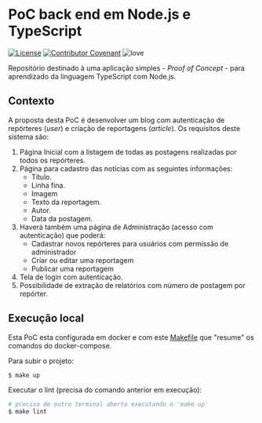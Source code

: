 # PoC back end em Node.js e TypeScript

[![License](https://img.shields.io/badge/License-LGPL3.0-lightgray)](/LICENSE)
[![Contributor Covenant](https://img.shields.io/badge/Contributor%20Covenant-2.0-lightblue)](/code_of_conduct.md)
![love](https://img.shields.io/badge/Code%20with-%F0%9F%96%A4-lightgreen)

Repositório destinado à uma aplicação simples - *Proof of Concept* - para aprendizado da linguagem
TypeScript com Node.js.

## Contexto

A proposta desta PoC é desenvolver um blog com autenticação de repórteres (*user*) e criação de
reportagens (*article*).
Os requisitos deste sistema são:
1. Página Inicial com a listagem de todas as postagens realizadas por  todos os repórteres.
2. Página para cadastro das notícias com as seguintes informações:
    - Título.
    - Linha fina.
    - Imagem
    - Texto da reportagem.
    - Autor.
    - Data da postagem.
3. Haverá também uma página de Administração (acesso com autenticação) que poderá:
    - Cadastrar novos repórteres para usuários com permissão de administrador
    - Criar ou editar uma reportagem
    - Publicar uma reportagem
4. Tela de login com autenticação.
5. Possibilidade de extração de relatórios com número de postagem  por repórter.

## Execução local

Esta PoC esta configurada em docker e com este [Makefile](./Makefile) que "resume" os comandos do
docker-compose.

Para subir o projeto:
```bash
$ make up
```

Executar o lint (precisa do comando anterior em execução):
```bash
# precisa de outro terminal aberto executando o 'make up'
$ make lint
```
